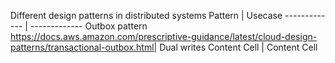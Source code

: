 
Different design patterns in distributed systems
Pattern | Usecase
------------- | -------------
Outbox pattern
https://docs.aws.amazon.com/prescriptive-guidance/latest/cloud-design-patterns/transactional-outbox.html| Dual writes
Content Cell  | Content Cell 
